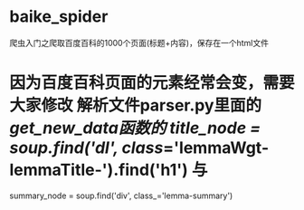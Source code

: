 # baike_spider
爬虫入门之爬取百度百科的1000个页面(标题+内容)，保存在一个html文件

# 因为百度百科页面的元素经常会变，需要大家修改 解析文件parser.py里面的 _get_new_data函数的 title_node = soup.find('dl', class_='lemmaWgt-lemmaTitle-').find('h1') 与 
summary_node = soup.find('div', class_='lemma-summary')
